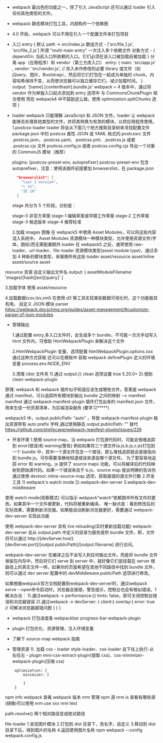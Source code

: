- webpack 最出色的功能之一，除了引入 JavaScript 还可以通过 loader 引入任何其他类型的文件。
- webpack 静态模块打包工具，内部构件一个依赖图
- 4.0 开始，webpack 可以不用在引入一个配置文件来打包项目
- 入口 entry {
  默认 path -> src/index.js
  数组方式 - ['src/file_1.js', 'src/file_2.js'] 所谓 "multi-main entry" 一次注入多个依赖文件
  对象方式 - {
  dependOn: 当前入口所依赖的入口。它们必须在该入口被加载前被加载
  }
  分离 app（应用程序）和 vendor（第三方库入口）
  entry: {
  main: 'src/app.js' ,
  vendor: 'src/vendor.js', // 存入未作修改的必要 library 或文件（如 jQuery、图片、Bootstrap），然后将它们打包在一起成为单独的 chunk，内容哈希保持不变，从而使浏览器可以独立缓存它们，减少加载时间。
  }
  output: '[name].[contenthash].bundle.js'
  webpack < 4 版本中，通过将 vendor 作为单独入口起点添加到 entry 选项中 与 CommonsChunkPlugin 结合使用
  而在 webpack4 中不鼓励这么做。使用 optimization.splitChunks 选项
  }

- loader webpack 只能理解 JavaScript 和 JSON 文件。loader 让 webpack 能够去处理其他类型的文件，并将其转换为有效的模块，以供应用程序使用。
  1.postcss-loader
  loader 将会从下面几个地方搜索目录树来寻找配置文件
  package.json 中的 postcss 属性
  JSON 或 YAML 格式的.postcssrc 文件
  .postcss.json、.postcss.yaml、.postcss.yml、.postcss.js 或者 .postcss.cjs 文件
  postcss.config.js 或者 postcss.config.cjs 导出一个对象的 CommonJS 模块（推荐）

  plugins: [postcss-preset-env, autoprefixer]
  postcss-preset-env 包含 autoprefixer，注意：使用该插件前提要加 browserslist，在 package.json

  ```json
    "browserslist": [
      "last 1 version",
      "> 1%",
      "IE 10"
    ]
  ```

  stage 共分为 5 个阶段，分别是：

  stage-0 非官方草案
  stage-1 编辑草案或早期工作草案
  stage-2 工作草案
  stage-3 候选版本
  stage-4 推荐标准

  2.加载 images 图像
  在 webpack5 中使用 Asset Modules，可以将这些内容混入系统中。
  Asset Modules 资源模块一种模块类型，允许使用资源文件(字体，图标)而无需配置额外 loader
  在 webpack5 之前，通常使用 raw-loader、url-loader、file-loader
  资源模块类型(asset module type)，通过添加 4 种新的模块类型，来替换所有这些 loader
  asset/resource asset/inline asset/source asset

resource 资源
自定义输出文件名
output: {
assetModuleFilename: 'images/[hash][ext][query]'
}

3.加载字体
使用 asset/resource

4.加载数据(csv,tsv,xml)
在使用 d3 等工具实现某些数据可视化时，这个功能极其有用。
自定义 JSON 模块 parser
https://webpack.docschina.org/guides/asset-management/#customize-parser-of-json-modules

- 管理输出

  1.通过配置 entry,多入口文件时，会生成多个 bundle，不可能一次次手动写入 html 文件内，可借助 HtmlWebpackPlugin 来解决这个文件

  2.HtmlWebpackPlugin 变量、选项配置
  htmlWebpackPlugin.options.xxx 通过这种方式获取
  还可以在模板中 获取 webpack definePlugin 定义的环境变量 process.env.NODE_ENV

  3.清理 /dist 文件夹
  1).通过 output:{} clean 选项设置 true 5.20.0+
  2).借助 clean-webpack-plugin

原理: webpack 和 webpack 插件似乎知道应该生成哪些文件。答案是 webpack 通过 manifest，可以追踪所有模块到输出 bundle 之间的映射 --> manifest
manifest 通过 webpack-manifest-plugin 插件打包出来的 manifest.json 文件，用来生成一份资源清单，为后端渲染服务 (要学习**\***)

webpack5 中，output.publicPath: "auto" ，导致 webpack-manifest-plugin 输出资源带有 auto prefix 字样,通过使用静态 output.publicPath: "" 替代 https://github.com/shellscape/webpack-manifest-plugin/issues/229

- 开发环境 1.使用 source map，当 webpack 打包源代码时，可能会很难追踪到 error(错误)和 warning(警告)
  例如如果将三个源文件(a.js,b.js,c.js)打包到一个 bundle 中，其中一个源文件包含一个错误，那么堆栈追踪就会直接指向到 bundle.js。可你需要准确地知道错误来源自哪个源文件。
  为了更容易地追踪 error 和 warning。js 提供了 source maps 功能，可以将编译后的代码映射到原始源代码。如果一个错误来自于 b.js，source map 就会明确的告诉你
  通过使用 devtool: inline-source-map 选项，获取报错的源文件行数
  <!-- https://webpack.docschina.org/configuration/devtool/ -->
  2.开发工具
  1).webpack's watch mode
  2).webpack-dev-server
  3.webpack-dev-middleware

使用 watch mode(观察模式)
可以指示 webpack"watch"依赖图中所有文件的更改。如果其中一个文件被更新，代码将被重新编译。
唯一缺点是：看到修改后的实际效果，需要刷新浏览器。如果能自动刷新浏览器更好，需要通过 webpack-dev-server 实现此功能

使用 webpack-dev-server 具有 live reloading(实时重新加载功能)
webpack-dev-server 会从 output.path 中定义的目录为服务提供 bundle 文件，即，文件将可以通过 http://[devServer.host]:[devServer.port]/[output.publicPath]/[output.filename] 进行访问。

webpack-dev-server 在编译之后不会写入到任何输出文件。而是将 bundle 文件保留在内存中，然后将它们 serve 到 server 中，就好像它们是挂载在 server 根路径上的真实文件一样。如果你的页面希望在其他不同路径中找到 bundle 文件，则可以通过 dev server 配置中的 devMiddleware.publicPath 选项进行修改。

<!-- https://webpack.docschina.org/guides/development/#using-source-maps -->
如果根据webpack官方文档配置到webpack-dev-server时，通过webpack serve --open命令启动时，浏览器会报错，警告提示，控制台也会有相似错误。1
解决办法：
1).通过webpack -> performance:{} hints: false，即可关闭控制台错误和浏览器错误
2).通过webpack -> devServer: {
  client:{
    overlay:{
      error: true // 可解决浏览器报错问题
    }
  }
}
<!-- https://github.com/webpack/webpack-dev-server/blob/master/migration-v4.md -->

- webpack 打包进度条 
webpackbar
progress-bar-webpack-plugin

- plugin 打包优化、资源管理，注入环境变量

- 了解下 source-map
  webpack 指南
- 管理资源
  1). 加载 css - loader style-loader、css-loader 自下往上执行-从右往左 - plugin mini-css-extract-plugin(提取 css)、css-minimizer-webpack-plugin(压缩 css)

       optimization: {
           minimizer: [

           ]
       }

<!-- https://segmentfault.com/a/1190000023734704 -->

npm info webpack 查看 webpack 版本
nrm 管理 npm 源
nrm ls 查看有哪些源(镜像)可以使用
nrm use xxx
nrm test

path.resolve() 两个相对路径变成绝对路径

file-loader 1.发现图片模块 2.打包到 dist 目录下，改名字，自定义 3.移动到 dist 目录下后，得到图片的名称 4.返回使用图片名称
npm webpack --config webpack.config.js
